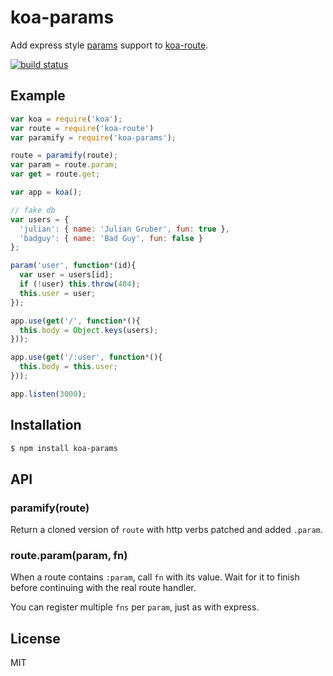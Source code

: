 
# koa-params

  Add express style [params](http://expressjs.com/api.html#app.param)
support to [koa-route](https://github.com/koajs/route).

  [![build status](https://secure.travis-ci.org/segmentio/koa-params.png)](http://travis-ci.org/segmentio/koa-params)

## Example

```js
var koa = require('koa');
var route = require('koa-route')
var paramify = require('koa-params');

route = paramify(route);
var param = route.param;
var get = route.get;

var app = koa();

// fake db
var users = {
  'julian': { name: 'Julian Gruber', fun: true },
  'badguy': { name: 'Bad Guy', fun: false }
};

param('user', function*(id){
  var user = users[id];
  if (!user) this.throw(404);
  this.user = user;
});

app.use(get('/', function*(){
  this.body = Object.keys(users);
}));

app.use(get('/:user', function*(){
  this.body = this.user;
}));

app.listen(3000);
```

## Installation

```bash
$ npm install koa-params
```

## API

### paramify(route)

  Return a cloned version of `route` with http verbs patched and added `.param`.

### route.param(param, fn)

  When a route contains `:param`, call `fn` with its value. Wait for it to finish before continuing with the real route handler.

  You can register multiple `fns` per `param`, just as with express.

## License

  MIT
